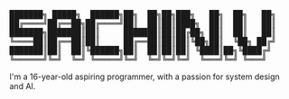 <pre>███████╗ █████╗  ██████╗██╗  ██╗██╗███╗   ██╗  ██╗   ██╗
██╔════╝██╔══██╗██╔════╝██║  ██║██║████╗  ██║  ██║   ██║
███████╗███████║██║     ███████║██║██╔██╗ ██║  ██║   ██║
╚════██║██╔══██║██║     ██╔══██║██║██║╚██╗██║  ╚██╗ ██╔╝
███████║██║  ██║╚██████╗██║  ██║██║██║ ╚████║██╗╚████╔╝ 
╚══════╝╚═╝  ╚═╝ ╚═════╝╚═╝  ╚═╝╚═╝╚═╝  ╚═══╝╚═╝ ╚═══╝</pre>

<!-- Introduction -->
I'm a 16-year-old aspiring programmer, with a passion for system design and AI.
